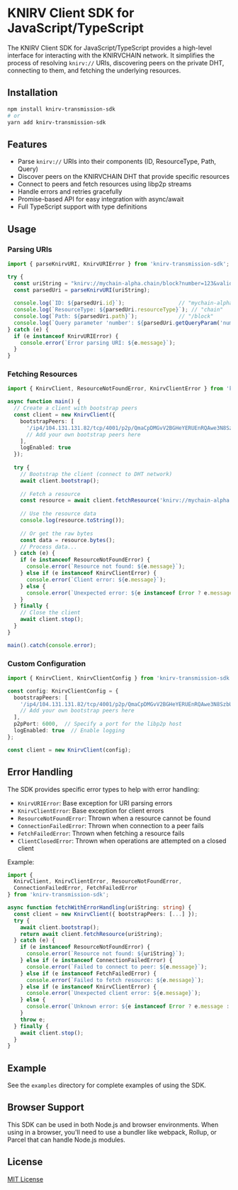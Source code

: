 # KNIRV Client SDK for JavaScript/TypeScript

The KNIRV Client SDK for JavaScript/TypeScript provides a high-level interface for interacting with the KNIRVCHAIN network. It simplifies the process of resolving `knirv://` URIs, discovering peers on the private DHT, connecting to them, and fetching the underlying resources.

## Installation

```bash
npm install knirv-transmission-sdk
# or
yarn add knirv-transmission-sdk
```

## Features

- Parse `knirv://` URIs into their components (ID, ResourceType, Path, Query)
- Discover peers on the KNIRVCHAIN DHT that provide specific resources
- Connect to peers and fetch resources using libp2p streams
- Handle errors and retries gracefully
- Promise-based API for easy integration with async/await
- Full TypeScript support with type definitions

## Usage

### Parsing URIs

```typescript
import { parseKnirvURI, KnirvURIError } from 'knirv-transmission-sdk';

try {
  const uriString = "knirv://mychain-alpha.chain/block?number=123&validator=node1";
  const parsedUri = parseKnirvURI(uriString);
  
  console.log(`ID: ${parsedUri.id}`);                 // "mychain-alpha"
  console.log(`ResourceType: ${parsedUri.resourceType}`); // "chain"
  console.log(`Path: ${parsedUri.path}`);             // "/block"
  console.log(`Query parameter 'number': ${parsedUri.getQueryParam('number')}`); // "123"
} catch (e) {
  if (e instanceof KnirvURIError) {
    console.error(`Error parsing URI: ${e.message}`);
  }
}
```

### Fetching Resources

```typescript
import { KnirvClient, ResourceNotFoundError, KnirvClientError } from 'knirv-transmission-sdk';

async function main() {
  // Create a client with bootstrap peers
  const client = new KnirvClient({
    bootstrapPeers: [
      '/ip4/104.131.131.82/tcp/4001/p2p/QmaCpDMGvV2BGHeYERUEnRQAwe3N8SzbUtfsmvsqQLuvuJ',
      // Add your own bootstrap peers here
    ],
    logEnabled: true
  });
  
  try {
    // Bootstrap the client (connect to DHT network)
    await client.bootstrap();
    
    // Fetch a resource
    const resource = await client.fetchResource('knirv://mychain-alpha.chain/block?number=123');
    
    // Use the resource data
    console.log(resource.toString());
    
    // Or get the raw bytes
    const data = resource.bytes();
    // Process data...
  } catch (e) {
    if (e instanceof ResourceNotFoundError) {
      console.error(`Resource not found: ${e.message}`);
    } else if (e instanceof KnirvClientError) {
      console.error(`Client error: ${e.message}`);
    } else {
      console.error(`Unexpected error: ${e instanceof Error ? e.message : String(e)}`);
    }
  } finally {
    // Close the client
    await client.stop();
  }
}

main().catch(console.error);
```

### Custom Configuration

```typescript
import { KnirvClient, KnirvClientConfig } from 'knirv-transmission-sdk';

const config: KnirvClientConfig = {
  bootstrapPeers: [
    '/ip4/104.131.131.82/tcp/4001/p2p/QmaCpDMGvV2BGHeYERUEnRQAwe3N8SzbUtfsmvsqQLuvuJ',
    // Add your own bootstrap peers here
  ],
  p2pPort: 6000,  // Specify a port for the libp2p host
  logEnabled: true  // Enable logging
};

const client = new KnirvClient(config);
```

## Error Handling

The SDK provides specific error types to help with error handling:

- `KnirvURIError`: Base exception for URI parsing errors
- `KnirvClientError`: Base exception for client errors
- `ResourceNotFoundError`: Thrown when a resource cannot be found
- `ConnectionFailedError`: Thrown when connection to a peer fails
- `FetchFailedError`: Thrown when fetching a resource fails
- `ClientClosedError`: Thrown when operations are attempted on a closed client

Example:

```typescript
import {
  KnirvClient, KnirvClientError, ResourceNotFoundError,
  ConnectionFailedError, FetchFailedError
} from 'knirv-transmission-sdk';

async function fetchWithErrorHandling(uriString: string) {
  const client = new KnirvClient({ bootstrapPeers: [...] });
  try {
    await client.bootstrap();
    return await client.fetchResource(uriString);
  } catch (e) {
    if (e instanceof ResourceNotFoundError) {
      console.error(`Resource not found: ${uriString}`);
    } else if (e instanceof ConnectionFailedError) {
      console.error(`Failed to connect to peer: ${e.message}`);
    } else if (e instanceof FetchFailedError) {
      console.error(`Failed to fetch resource: ${e.message}`);
    } else if (e instanceof KnirvClientError) {
      console.error(`Unexpected client error: ${e.message}`);
    } else {
      console.error(`Unknown error: ${e instanceof Error ? e.message : String(e)}`);
    }
    throw e;
  } finally {
    await client.stop();
  }
}
```

## Example

See the `examples` directory for complete examples of using the SDK.

## Browser Support

This SDK can be used in both Node.js and browser environments. When using in a browser, you'll need to use a bundler like webpack, Rollup, or Parcel that can handle Node.js modules.

## License

[MIT License](LICENSE)